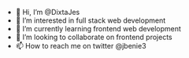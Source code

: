 - 👋 Hi, I’m @DixtaJes
- 👀 I’m interested in full stack web development
- 🌱 I’m currently learning frontend web development
- 💞️ I’m looking to collaborate on frontend projects
- 📫 How to reach me on twitter @jbenie3

<!---
DixtaJes/DixtaJes is a ✨ special ✨ repository because its `README.md` (this file) appears on your GitHub profile.
You can click the Preview link to take a look at your changes.
--->
